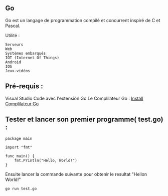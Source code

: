 ## Go


Go est un langage de programmation compilé et concurrent inspiré de C et Pascal.

Utilité :


    Serveurs
    Web
    Systèmes embarqués
    IOT (Internet Of Things)
    Android
    IOS
    Jeux-vidéos

## Pré-requis :


  Visual Studio Code avec l'extension Go
  Le Complilateur Go :   [Install Complilateur Go](https://golang.org/dl/)

## Tester et lancer son premier programme( test.go) :

    package main

    import "fmt"

    func main() {
        fmt.Println("Hello, World!")
    }

Ensuite lancer la commande suivante pour obtenir le resultat "Hellon World!"


    go run test.go
